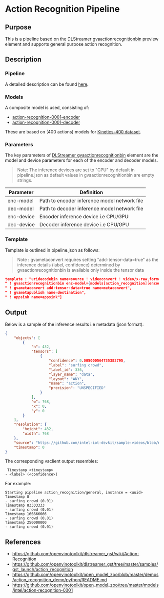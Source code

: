 # Action Recognition Pipeline

## Purpose

This is a pipeline based on the [DLStreamer gvaactionrecognitionbin](https://github.com/openvinotoolkit/dlstreamer_gst/wiki/Action-Recognition) preview element and supports general purpose action recognition.

## Description

### Pipeline

A detailed description can be found [here](https://github.com/openvinotoolkit/open_model_zoo/tree/master/demos/action_recognition_demo/python#how-it-works).

### Models

A composite model is used, consisting of:

- [action-recognition-0001-encoder](https://github.com/openvinotoolkit/open_model_zoo/tree/master/models/intel/action-recognition-0001/action-recognition-0001-encoder)
- [action-recognition-0001-decoder](https://github.com/openvinotoolkit/open_model_zoo/tree/master/models/intel/action-recognition-0001/action-recognition-0001-decoder)

These are based on (400 actions) models for [Kinetics-400 dataset](https://deepmind.com/research/open-source/kinetics).

### Parameters

The key parameters of [DLStreamer gvaactionrecognitionbin](https://github.com/openvinotoolkit/dlstreamer_gst/wiki/Action-Recognition) element are the model and device parameters for each of the encoder and decoder models.

> Note: The inference devices are set to "CPU" by default in pipeline.json as default values in gvaactionrecognitionbin are empty strings.

| Parameter | Definition |
|-----------|------------|
|enc-model|  Path to encoder inference model network file |
|dec-model|  Path to decoder inference model network file |
|enc-device|  Encoder inference device i.e CPU/GPU |
|dec-device|  Decoder inference device i.e CPU/GPU |

### Template

Template is outlined in pipeline.json as follows:
> Note : gvametaconvert requires setting "add-tensor-data=true" as the inference details (label, confidence) determined by gvaactionrecognitionbin is available only inside the tensor data

```json
template : "uridecodebin name=source ! videoconvert ! video/x-raw,format=BGRx",
" ! gvaactionrecognitionbin enc-model={models[action_recognition][encoder][network]} dec-model={models[action_recognition][decoder][network]} model-proc={models[action_recognition][decode[proc]} name=action_recognition",
" ! gvametaconvert add-tensor-data=true name=metaconvert",
" ! gvametapublish name=destination",
" ! appsink name=appsink"]
```

## Output

Below is a sample of the inference results i.e metadata (json format):

```json
{
    "objects": [
        {
            "h": 432,
            "tensors": [
                {
                    "confidence": 0.005000564735382795,
                    "label": "surfing crowd",
                    "label_id": 336,
                    "layer_name": "data",
                    "layout": "ANY",
                    "name": "action",
                    "precision": "UNSPECIFIED"
                }
            ],
            "w": 768,
            "x": 0,
            "y": 0
        }
    ],
    "resolution": {
        "height": 432,
        "width": 768
    },
    "source": "https://github.com/intel-iot-devkit/sample-videos/blob/master/person-bicycle-car-detection.mp4?raw=true",
    "timestamp": 0
}
```

The corresponding vaclient output resembles:

```code
 Timestamp <timestamp>
- <label> (<confidence>)
```

For example:

```code
Starting pipeline action_recognition/general, instance = <uuid>
Timestamp 0
- surfing crowd (0.01)
Timestamp 83333333
- surfing crowd (0.01)
Timestamp 166666666
- surfing crowd (0.01)
Timestamp 250000000
- surfing crowd (0.01)
```

## References

- https://github.com/openvinotoolkit/dlstreamer_gst/wiki/Action-Recognition
- https://github.com/openvinotoolkit/dlstreamer_gst/tree/master/samples/gst_launch/action_recognition
- https://github.com/openvinotoolkit/open_model_zoo/blob/master/demos/action_recognition_demo/python/README.md
- https://github.com/openvinotoolkit/open_model_zoo/tree/master/models/intel/action-recognition-0001